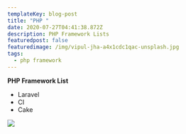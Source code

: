 ```yaml
---
templateKey: blog-post
title: "PHP "
date: 2020-07-27T04:41:38.872Z
description: PHP Framework Lists
featuredpost: false
featuredimage: /img/vipul-jha-a4x1cdc1qac-unsplash.jpg
tags:
  - php framework
---
```

**PHP Framework List**

* Laravel
* CI
* Cake

![](/img/vipul-jha-a4x1cdc1qac-unsplash.jpg)